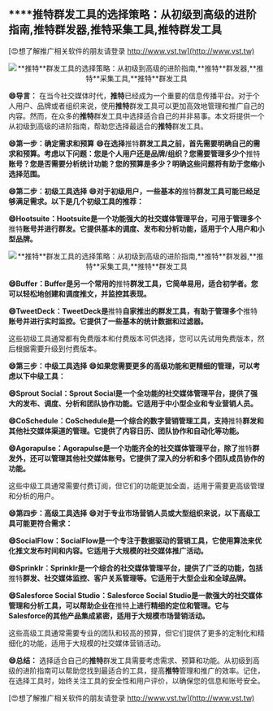 ## ****推特**群发工具的选择策略：从初级到高级的进阶指南,**推特**群发器,**推特**采集工具,**推特**群发工具**

[😍想了解推广相关软件的朋友请登录 http://www.vst.tw](http://www.vst.tw)

 <center><img src="https://vst.tw/MP4/tuiguang/png/8.png" alt="**推特**群发工具的选择策略：从初级到高级的进阶指南,**推特**群发器,**推特**采集工具,**推特**群发工具"></center>

**😄导言：**
在当今社交媒体时代，**推特**已经成为一个重要的信息传播平台。对于个人用户、品牌或者组织来说，使用**推特**群发工具可以更加高效地管理和推广自己的内容。然而，在众多的**推特**群发工具中选择适合自己的并非易事。本文将提供一个从初级到高级的进阶指南，帮助您选择最适合的**推特**群发工具。

**😄第一步：确定需求和预算**
**😄在选择**推特**群发工具之前，首先需要明确自己的需求和预算。考虑以下问题：您是个人用户还是品牌/组织？您需要管理多少个**推特**账号？您是否需要分析统计功能？您的预算是多少？明确这些问题将有助于您缩小选择范围。**

**😄第二步：初级工具选择**
**😄对于初级用户，一些基本的**推特**群发工具可能已经足够满足需求。以下是几个初级工具的推荐：**

**😄Hootsuite：Hootsuite是一个功能强大的社交媒体管理平台，可用于管理多个**推特**账号并进行群发。它提供基本的调度、发布和分析功能，适用于个人用户和小型品牌。**

 <center><img src="https://vst.tw/MP4/tuiguang/png/5.png" alt="**推特**群发工具的选择策略：从初级到高级的进阶指南,**推特**群发器,**推特**采集工具,**推特**群发工具"></center>

**😄Buffer：Buffer是另一个常用的**推特**群发工具，它简单易用，适合初学者。您可以轻松地创建和调度推文，并监控其表现。**

**😄TweetDeck：TweetDeck是**推特**自家推出的群发工具，有助于管理多个**推特**账号并进行实时监控。它提供了一些基本的统计数据和过滤器。**

这些初级工具通常都有免费版本和付费版本可供选择，您可以先试用免费版本，然后根据需要升级到付费版本。

**😄第三步：中级工具选择**
**😄如果您需要更多的高级功能和更精细的管理，可以考虑以下中级工具：**

**😄Sprout Social：Sprout Social是一个全功能的社交媒体管理平台，提供了强大的发布、调度、分析和团队协作功能。它适用于中小型企业和专业营销人员。**

**😄CoSchedule：CoSchedule是一个综合的数字营销管理工具，支持**推特**群发和其他社交媒体渠道的管理。它提供了内容日历、团队协作和自动化等功能。**

**😄Agorapulse：Agorapulse是一个功能齐全的社交媒体管理平台，除了**推特**群发外，还可以管理其他社交媒体账号。它提供了深入的分析和多个团队成员协作的功能。**

这些中级工具通常需要付费订阅，但它们的功能更加全面，适用于需要更高级管理和分析的用户。

**😄第四步：高级工具选择**
**😄对于专业市场营销人员或大型组织来说，以下高级工具可能更符合需求：**

**😄SocialFlow：SocialFlow是一个专注于数据驱动的营销工具，它使用算法来优化推文发布时间和内容。它适用于大规模的社交媒体推广活动。**

**😄Sprinklr：Sprinklr是一个综合的社交媒体管理平台，提供了广泛的功能，包括**推特**群发、社交媒体监控、客户关系管理等。它适用于大型企业和全球品牌。**

**😄Salesforce Social Studio：Salesforce Social Studio是一款强大的社交媒体管理和分析工具，可以帮助企业在**推特**上进行精细的定位和管理。它与Salesforce的其他产品集成紧密，适用于大规模市场营销活动。**

这些高级工具通常需要专业的团队和较高的预算，但它们提供了更多的定制化和精细化的功能，适用于大规模的社交媒体营销活动。

**😄总结：**
选择适合自己的**推特**群发工具需要考虑需求、预算和功能。从初级到高级的进阶指南可以帮助您找到最适合的工具，提高**推特**管理和推广的效率。记住，在选择工具时，始终关注工具的安全性和用户评价，以确保您的信息和账号安全。

[😍想了解推广相关软件的朋友请登录 http://www.vst.tw](http://www.vst.tw)



